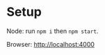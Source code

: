 # Setup

Node: run `npm i` then `npm start`.

Browser: [http://localhost:4000](http://localhost:4000)